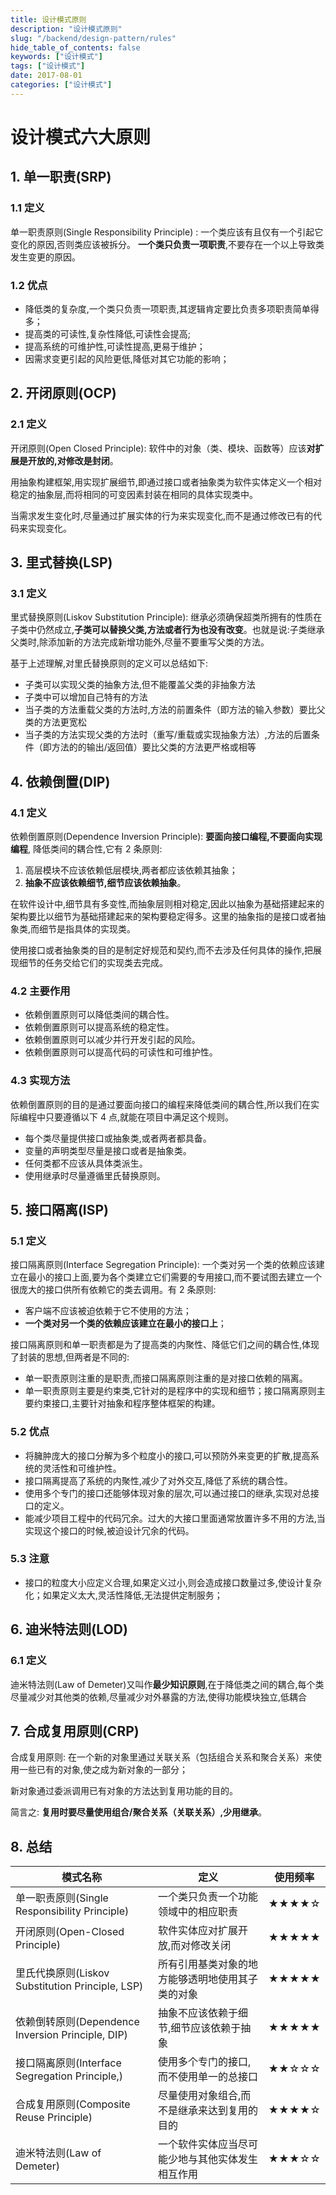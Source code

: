 ```yaml
---
title: 设计模式原则
description: "设计模式原则"
slug: "/backend/design-pattern/rules"
hide_table_of_contents: false
keywords: ["设计模式"]
tags: ["设计模式"]
date: 2017-08-01
categories: ["设计模式"]
---
```


# 设计模式六大原则

## 1. 单一职责(SRP)

### 1.1 定义

单一职责原则(Single Responsibility Principle) : 一个类应该有且仅有一个引起它变化的原因,否则类应该被拆分。 **一个类只负责一项职责**,不要存在一个以上导致类发生变更的原因。

### 1.2 优点
- 降低类的复杂度,一个类只负责一项职责,其逻辑肯定要比负责多项职责简单得多；
- 提高类的可读性,复杂性降低,可读性会提高;
- 提高系统的可维护性,可读性提高,更易于维护；
- 因需求变更引起的风险更低,降低对其它功能的影响；

## 2. 开闭原则(OCP)

### 2.1 定义

开闭原则(Open Closed Principle): 软件中的对象（类、模块、函数等）应该**对扩展是开放的,对修改是封闭**。

用抽象构建框架,用实现扩展细节,即通过接口或者抽象类为软件实体定义一个相对稳定的抽象层,而将相同的可变因素封装在相同的具体实现类中。

当需求发生变化时,尽量通过扩展实体的行为来实现变化,而不是通过修改已有的代码来实现变化。

## 3. 里式替换(LSP)

### 3.1 定义

里式替换原则(Liskov Substitution Principle): 继承必须确保超类所拥有的性质在子类中仍然成立,**子类可以替换父类,方法或者行为也没有改变**。也就是说:子类继承父类时,除添加新的方法完成新增功能外,尽量不要重写父类的方法。

基于上述理解,对里氏替换原则的定义可以总结如下:

- 子类可以实现父类的抽象方法,但不能覆盖父类的非抽象方法
- 子类中可以增加自己特有的方法
- 当子类的方法重载父类的方法时,方法的前置条件（即方法的输入参数）要比父类的方法更宽松
- 当子类的方法实现父类的方法时（重写/重载或实现抽象方法）,方法的后置条件（即方法的的输出/返回值）要比父类的方法更严格或相等

## 4. 依赖倒置(DIP)

### 4.1 定义

依赖倒置原则(Dependence Inversion Principle): **要面向接口编程,不要面向实现编程**, 降低类间的耦合性,它有 2 条原则:
1. 高层模块不应该依赖低层模块,两者都应该依赖其抽象；
2. **抽象不应该依赖细节,细节应该依赖抽象**。

在软件设计中,细节具有多变性,而抽象层则相对稳定,因此以抽象为基础搭建起来的架构要比以细节为基础搭建起来的架构要稳定得多。这里的抽象指的是接口或者抽象类,而细节是指具体的实现类。

使用接口或者抽象类的目的是制定好规范和契约,而不去涉及任何具体的操作,把展现细节的任务交给它们的实现类去完成。

### 4.2 主要作用
- 依赖倒置原则可以降低类间的耦合性。
- 依赖倒置原则可以提高系统的稳定性。
- 依赖倒置原则可以减少并行开发引起的风险。
- 依赖倒置原则可以提高代码的可读性和可维护性。

### 4.3 实现方法
依赖倒置原则的目的是通过要面向接口的编程来降低类间的耦合性,所以我们在实际编程中只要遵循以下 4 点,就能在项目中满足这个规则。
- 每个类尽量提供接口或抽象类,或者两者都具备。
- 变量的声明类型尽量是接口或者是抽象类。
- 任何类都不应该从具体类派生。
- 使用继承时尽量遵循里氏替换原则。

## 5. 接口隔离(ISP)

### 5.1 定义

接口隔离原则(Interface Segregation Principle): 一个类对另一个类的依赖应该建立在最小的接口上面,要为各个类建立它们需要的专用接口,而不要试图去建立一个很庞大的接口供所有依赖它的类去调用。有 2 条原则:

+ 客户端不应该被迫依赖于它不使用的方法；
+ **一个类对另一个类的依赖应该建立在最小的接口上**；

接口隔离原则和单一职责都是为了提高类的内聚性、降低它们之间的耦合性,体现了封装的思想,但两者是不同的:

- 单一职责原则注重的是职责,而接口隔离原则注重的是对接口依赖的隔离。
- 单一职责原则主要是约束类,它针对的是程序中的实现和细节；接口隔离原则主要约束接口,主要针对抽象和程序整体框架的构建。

### 5.2 优点

- 将臃肿庞大的接口分解为多个粒度小的接口,可以预防外来变更的扩散,提高系统的灵活性和可维护性。
- 接口隔离提高了系统的内聚性,减少了对外交互,降低了系统的耦合性。
- 使用多个专门的接口还能够体现对象的层次,可以通过接口的继承,实现对总接口的定义。
- 能减少项目工程中的代码冗余。过大的大接口里面通常放置许多不用的方法,当实现这个接口的时候,被迫设计冗余的代码。

### 5.3 注意
- 接口的粒度大小应定义合理,如果定义过小,则会造成接口数量过多,使设计复杂化；如果定义太大,灵活性降低,无法提供定制服务；

## 6. 迪米特法则(LOD)

### 6.1 定义

迪米特法则(Law of Demeter)又叫作**最少知识原则**,在于降低类之间的耦合,每个类尽量减少对其他类的依赖,尽量减少对外暴露的方法,使得功能模块独立,低耦合



## 7. 合成复用原则(CRP)
合成复用原则: 在一个新的对象里通过关联关系（包括组合关系和聚合关系）来使用一些已有的对象,使之成为新对象的一部分；

新对象通过委派调用已有对象的方法达到复用功能的目的。

简言之: **复用时要尽量使用组合/聚合关系（关联关系）,少用继承**。

## 8. 总结

| 模式名称                                          | 定义                                             | 使用频率 |
| ------------------------------------------------- | ------------------------------------------------ | -------- |
| 单一职责原则(Single Responsibility Principle)     | 一个类只负责一个功能领域中的相应职责             | ★★★★☆    |
| 开闭原则(Open-Closed Principle)                   | 软件实体应对扩展开放,而对修改关闭                | ★★★★★    |
| 里氏代换原则(Liskov Substitution Principle, LSP)  | 所有引用基类对象的地方能够透明地使用其子类的对象 | ★★★★★    |
| 依赖倒转原则(Dependence Inversion Principle, DIP) | 抽象不应该依赖于细节,细节应该依赖于抽象          | ★★★★★    |
| 接口隔离原则(Interface Segregation Principle,)    | 使用多个专门的接口,而不使用单一的总接口          | ★★☆☆☆    |
| 合成复用原则(Composite Reuse Principle)           | 尽量使用对象组合,而不是继承来达到复用的目的      | ★★★★☆    |
| 迪米特法则(Law of Demeter)                        | 一个软件实体应当尽可能少地与其他实体发生相互作用 | ★★★☆☆    |

